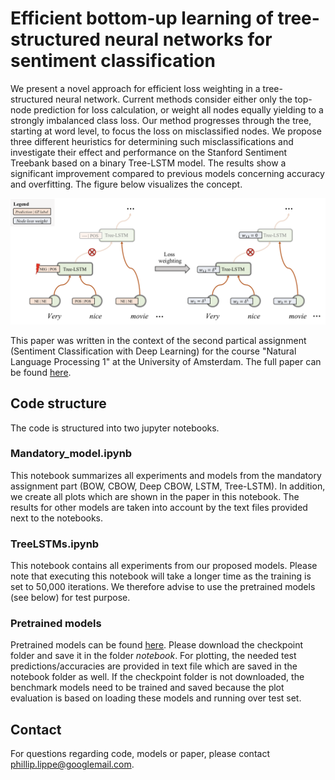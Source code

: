 # Efficient bottom-up learning of tree-structured neural networks for sentiment classification
We present a novel approach for   efficient   loss   weighting   in   a   tree-structured neural network.  Current methods consider either only the top-node prediction for loss calculation,  or weight all nodes equally yielding to a strongly imbalanced class loss.  Our method progresses through the tree, starting at word level, to focus the loss on misclassified nodes.  We propose  three  different  heuristics  for  determining  such  misclassifications  and  investigate their effect and performance on the Stanford Sentiment Treebank based on a binary Tree-LSTM model. The results show a significant improvement compared to  previous  models  concerning  accuracy and overfitting. The figure below visualizes the concept.

![alt text](paper/general_concept_extended.png)

This paper was written in the context of the second partical assignment (Sentiment Classification with Deep Learning) for the course "Natural Language Processing 1" at the University of Amsterdam. The full paper can be found [here](paper/NLP1_Paper_Lippe_Halm.pdf).

## Code structure

The code is structured into two jupyter notebooks. 

### Mandatory_model.ipynb

This notebook summarizes all experiments and models from the mandatory assignment part (BOW, CBOW, Deep CBOW, LSTM, Tree-LSTM). In addition, we create all plots which are shown in the paper in this notebook. The results for other models are taken into account by the text files provided next to the notebooks.

### TreeLSTMs.ipynb

This notebook contains all experiments from our proposed models. Please note that executing this notebook will take a longer time as the training is set to 50,000 iterations. We therefore advise to use the pretrained models (see below) for test purpose.

### Pretrained models

Pretrained models can be found [here](https://drive.google.com/drive/folders/1WqqQ5VwCGF1vCLMWWIsh54Z7pkjsvo30?usp=sharing). Please download the checkpoint folder and save it in the folder _notebook_. For plotting, the needed test predictions/accuracies are provided in text file which are saved in the notebook folder as well. If the checkpoint folder is not downloaded, the benchmark models need to be trained and saved because the plot evaluation is based on loading these models and running over test set.

## Contact
For questions regarding code, models or paper, please contact phillip.lippe@googlemail.com.
